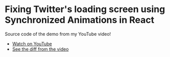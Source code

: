 # Fixing Twitter's loading screen using Synchronized Animations in React

Source code of the demo from my YouTube video!

- [Watch on YouTube](https://www.youtube.com/watch?v=3kDVachh-BM)
- [See the diff from the video](https://github.com/samselikoff/2022-02-24-use-synchronized-animation/commit/3e45d73cc8f802008af05780d3b4f05418a5473c)
